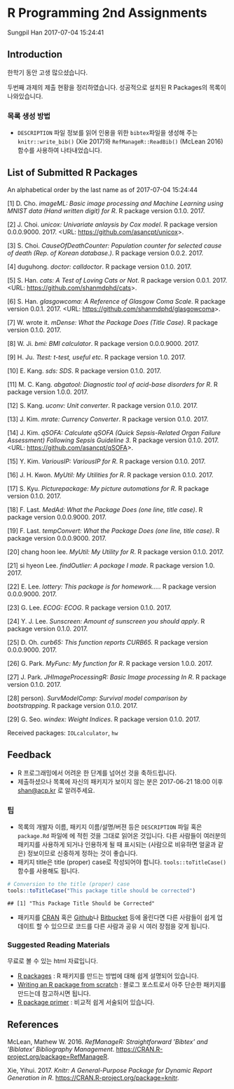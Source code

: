 R Programming 2nd Assignments
================
Sungpil Han
2017-07-04 15:24:41

Introduction
------------

한학기 동안 고생 많으셨습니다.

두번째 과제의 제출 현황을 정리하였습니다. 성공적으로 설치된 R Packages의 목록이 나와있습니다.

### 목록 생성 방법

-   `DESCRIPTION` 파일 정보를 읽어 인용을 위한 `bibtex`파일을 생성해 주는 `knitr::write_bib()` (Xie 2017)와 `RefManageR::ReadBib()` (McLean 2016) 함수를 사용하여 나타내었습니다.

List of Submitted R Packages
----------------------------

An alphabetical order by the last name as of 2017-07-04 15:24:44

\[1\] D. Cho. *imageML: Basic image processing and Machine Learning using MNIST data (Hand written digit) for R*. R package version 0.1.0. 2017.

\[2\] J. Choi. *unicox: Univariate anlaysis by Cox model*. R package version 0.0.0.9000. 2017. &lt;URL: <https://github.com/asancpt/unicox>&gt;.

\[3\] S. Choi. *CauseOfDeathCounter: Population counter for selected cause of death (Rep. of Korean database.)*. R package version 0.0.2. 2017.

\[4\] duguhong. *doctor: calldoctor*. R package version 0.1.0. 2017.

\[5\] S. Han. *cats: A Test of Loving Cats or Not*. R package version 0.0.1. 2017. &lt;URL: <https://github.com/shanmdphd/cats>&gt;.

\[6\] S. Han. *glasgowcoma: A Reference of Glasgow Coma Scale*. R package version 0.0.1. 2017. &lt;URL: <https://github.com/shanmdphd/glasgowcoma>&gt;.

\[7\] W. wrote it. *mDense: What the Package Does (Title Case)*. R package version 0.1.0. 2017.

\[8\] W. Ji. *bmi: BMI calculator*. R package version 0.0.0.9000. 2017.

\[9\] H. Ju. *Ttest: t-test, useful etc*. R package version 1.0. 2017.

\[10\] E. Kang. *sds: SDS*. R package version 0.1.0. 2017.

\[11\] M. C. Kang. *abgatool: Diagnostic tool of acid-base disorders for R*. R package version 1.0.0. 2017.

\[12\] S. Kang. *uconv: Unit converter*. R package version 0.1.0. 2017.

\[13\] J. Kim. *mrate: Currency Converter*. R package version 0.1.0. 2017.

\[14\] J. Kim. *qSOFA: Calculate qSOFA (Quick Sepsis-Related Organ Failure Assessment) Following Sepsis Guideline 3*. R package version 0.1.0. 2017. &lt;URL: <https://github.com/asancpt/qSOFA>&gt;.

\[15\] Y. Kim. *VariousIP: VariousIP for R*. R package version 0.1.0. 2017.

\[16\] J. H. Kwon. *MyUtil: My Utilities for R*. R package version 0.1.0. 2017.

\[17\] S. Kyu. *Picturepackage: My picture automations for R*. R package version 0.1.0. 2017.

\[18\] F. Last. *MedAd: What the Package Does (one line, title case)*. R package version 0.0.0.9000. 2017.

\[19\] F. Last. *tempConvert: What the Package Does (one line, title case)*. R package version 0.0.0.9000. 2017.

\[20\] chang hoon lee. *MyUtil: My Utility for R*. R package version 0.1.0. 2017.

\[21\] si hyeon Lee. *findOutlier: A package I made*. R package version 1.0. 2017.

\[22\] E. Lee. *lottery: This package is for homework.....* R package version 0.0.0.9000. 2017.

\[23\] G. Lee. *ECOG: ECOG*. R package version 0.1.0. 2017.

\[24\] Y. J. Lee. *Sunscreen: Amount of sunscreen you should apply*. R package version 0.1.0. 2017.

\[25\] D. Oh. *curb65: This function reports CURB65.* R package version 0.0.0.9000. 2017.

\[26\] G. Park. *MyFunc: My function for R*. R package version 1.0.0. 2017.

\[27\] J. Park. *JHImageProcessingR: Basic Image processing In R*. R package version 0.1.0. 2017.

\[28\] person). *SurvModelComp: Survival model comparison by bootstrapping*. R package version 0.1.0. 2017.

\[29\] G. Seo. *windex: Weight Indices*. R package version 0.1.0. 2017.

Received packages: `IOLcalculator`, `hw`

Feedback
--------

-   R 프로그래밍에서 어려운 한 단계를 넘어선 것을 축하드립니다.
-   제출하셨으나 목록에 자신의 패키지가 보이지 않는 분은 2017-06-21 18:00 이후 <shan@acp.kr> 로 알려주세요.

### 팁

-   목록의 개발자 이름, 패키지 이름/설명/버젼 등은 `DESCRIPTION` 파일 혹은 `package.Rd` 파일에 에 적힌 것을 그대로 읽어온 것입니다. 다른 사람들이 여러분의 패키지를 사용하게 되거나 인용하게 될 때 표시되는 (사람으로 비유하면 얼굴과 같은) 정보이므로 신중하게 정하는 것이 좋습니다.
-   패키지 title은 title (proper) case로 작성되어야 합니다. `tools::toTitleCase()` 함수를 사용해도 됩니다.

``` r
# Conversion to the title (proper) case
tools::toTitleCase("This package title should be corrected")
```

    ## [1] "This Package Title Should be Corrected"

-   패키지를 [CRAN](https://cran.r-project.org/web/packages/index.html) 혹은 [Github](https://github.com)나 [Bitbucket](https://bitbucket.org/) 등에 올린다면 다른 사람들이 쉽게 업데이트 할 수 있으므로 코드를 다른 사람과 공유 시 여러 장점을 갖게 됩니다.

### Suggested Reading Materials

무료로 볼 수 있는 html 자료입니다.

-   [R packages](http://r-pkgs.had.co.nz/) : R 패키지를 만드는 방법에 대해 쉽게 설명되어 있습니다.
-   [Writing an R package from scratch](https://hilaryparker.com/2014/04/29/writing-an-r-package-from-scratch/) : 블로그 포스트로서 아주 단순한 패키지를 만드는데 참고하시면 됩니다.
-   [R package primer](http://kbroman.org/pkg_primer/) : 비교적 쉽게 서술되어 있습니다.

References
----------

McLean, Mathew W. 2016. *RefManageR: Straightforward ’Bibtex’ and ’Biblatex’ Bibliography Management*. <https://CRAN.R-project.org/package=RefManageR>.

Xie, Yihui. 2017. *Knitr: A General-Purpose Package for Dynamic Report Generation in R*. <https://CRAN.R-project.org/package=knitr>.
